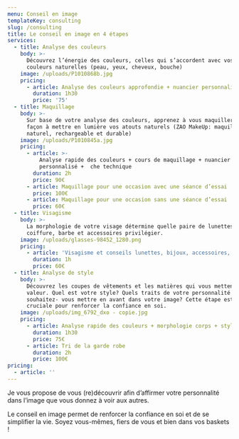```yaml
---
menu: Conseil en image
templateKey: consulting
slug: /consulting
title: Le conseil en image en 4 étapes
services:
  - title: Analyse des couleurs
    body: >-
      Découvrez l’énergie des couleurs, celles qui s’accordent avec vos
      couleurs naturelles (peau, yeux, cheveux, bouche)
    image: /uploads/P1010868b.jpg
    pricing:
      - article: Analyse des couleurs approfondie + nuancier personnalisé
        duration: 1h30
        price: '75'
  - title: Maquillage
    body: >-
      Sur base de votre analyse des couleurs, apprenez à vous maquiller de
      façon à mettre en lumière vos atouts naturels (ZAO MakeUp: maquillage
      naturel, rechargeable et durable)
    image: /uploads/P1010845a.jpg
    pricing:
      - article: >-
          Analyse rapide des couleurs + cours de maquillage + nuancier
          personnalisé +  che technique
        duration: 2h
        price: 90€
      - article: Maquillage pour une occasion avec une séance d’essai
        price: 100€
      - article: Maquillage pour une occasion sans une séance d’essai
        price: 60€
  - title: Visagisme
    body: >-
      La morphologie de votre visage détermine quelle paire de lunettes,
      coiffure, barbe et accessoires privilégier.
    image: /uploads/glasses-98452_1280.png
    pricing:
      - article: 'Visagisme et conseils lunettes, bijoux, accessoires, coiffure'
        duration: 1h
        price: 60€
  - title: Analyse de style
    body: >-
      Découvrez les coupes de vêtements et les matières qui vous mettent en
      valeur. Quel est votre style? Quels traits de votre personnalité
      souhaitez- vous mettre en avant dans votre image? Cette étape est
      cruciale pour renforcer la confiance en soi.
    image: /uploads/img_6792_dxo - copie.jpg
    pricing:
      - article: Analyse rapide des couleurs + morphologie corps + style
        duration: 1h30
        price: 75€
      - article: Tri de la garde robe
        duration: 2h
        price: 100€
pricing:
  - article: ''
---
```

Je vous propose de vous (re)découvrir afin d’affirmer votre personnalité dans l’image que vous donnez à voir aux autres.

Le conseil en image permet de renforcer la confiance en soi et de se simplifier la vie. Soyez vous-mêmes, fiers de vous et bien dans vos baskets !
